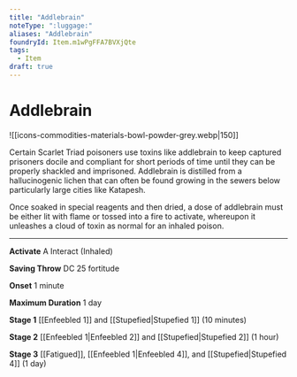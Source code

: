 ```yaml
---
title: "Addlebrain"
noteType: ":luggage:"
aliases: "Addlebrain"
foundryId: Item.m1wPgFFA7BVXjQte
tags:
  - Item
draft: true
---
```


# Addlebrain
![[icons-commodities-materials-bowl-powder-grey.webp|150]]

Certain Scarlet Triad poisoners use toxins like addlebrain to keep captured prisoners docile and compliant for short periods of time until they can be properly shackled and imprisoned. Addlebrain is distilled from a hallucinogenic lichen that can often be found growing in the sewers below particularly large cities like Katapesh.

Once soaked in special reagents and then dried, a dose of addlebrain must be either lit with flame or tossed into a fire to activate, whereupon it unleashes a cloud of toxin as normal for an inhaled poison.

* * *

**Activate** A Interact (Inhaled)

**Saving Throw** DC 25 fortitude

**Onset** 1 minute

**Maximum Duration** 1 day

**Stage 1** [[Enfeebled 1]] and [[Stupefied|Stupefied 1]] (10 minutes)

**Stage 2** [[Enfeebled 1|Enfeebled 2]] and [[Stupefied|Stupefied 2]] (1 hour)

**Stage 3** [[Fatigued]], [[Enfeebled 1|Enfeebled 4]], and [[Stupefied|Stupefied 4]] (1 day)
